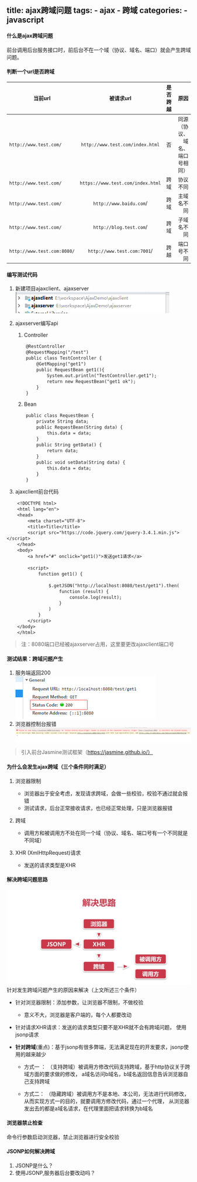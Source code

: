 title: ajax跨域问题
tags: 
    - ajax
    - 跨域
categories: 
    - javascript
---
#### 什么是ajax跨域问题
前台调用后台服务接口时，前后台不在一个域（协议、域名、端口）就会产生跨域问题。

#### 判断一个url是否跨域
| 当前url   |      被请求url      |  是否跨越 |  原因
|----------|:-------------:|------:|------:|
| `http://www.test.com/` |  `http://www.test.com/index.html` | 否 | 同源（协议、域名、端口号相同）
| `http://www.test.com/` |  `https://www.test.com/index.html`| 跨域 |协议不同
| `http://www.test.com/` |  `http://www.baidu.com`/| 跨域 |主域名不同
| `http://www.test.com/` |  `http://blog.test.com`/| 跨域 |子域名不同
| `http://www.test.com:8080/` |  `http://www.test.com:7001`/|跨越|端口号不同

#### 编写测试代码
1. 新建项目ajaxclient、ajaxserver
    ![项目](ajax跨域/p1.png)
2. ajaxserver编写api
   1. Controller
   
    ``` 
        @RestController
        @RequestMapping("/test")
        public class TestController {
            @GetMapping("get1")
            public RequestBean get1(){
                System.out.println("TestController.get1");
                return new RequestBean("get1 ok");
            }
        }
    ```
    
    2. Bean
    
    ```
        public class RequestBean {
            private String data;
            public RequestBean(String data) {
                this.data = data;
            }
            public String getData() {
                return data;
            }
            public void setData(String data) {
                this.data = data;
            }
        }
    ```
3. ajaxclient前台代码

```
    <!DOCTYPE html>
    <html lang="en">
    <head>
        <meta charset="UTF-8">
        <title>Title</title>
        <script src="https://code.jquery.com/jquery-3.4.1.min.js"></script>
    </head>
    <body>
        <a href="#" onclick="get1()">发送get1请求</a>
        
        <script>
            function get1() {
    
                $.getJSON("http://localhost:8080/test/get1").then(
                    function (result) {
                        console.log(result);
                    }
                )
            }
        </script>
    </body>
    </html>
```
> 注：8080端口已经被ajaxserver占用，这里要更改ajaxclient端口号

#### 测试结果：跨域问题产生
1. 服务端返回200
![服务端返回](ajax跨域/p2.png)
2. 浏览器控制台报错
![浏览器报错](ajax跨域/p3.png)

> 引入前台Jasmine测试框架（https://jasmine.github.io/）

#### 为什么会发生ajax跨域（三个条件同时满足）
1. 浏览器限制
    * 浏览器出于安全考虑，发现请求跨域，会做一些校验，校验不通过就会报错
    * 测试请求，后台正常接收请求，也已经正常处理，只是浏览器报错
    
2. 跨域
    * 调用方和被调用方不处在同一个域（协议、域名、端口号有一个不同就是不同域）

3. XHR (XmlHttpRequest)请求
    * 发送的请求类型是XHR
    
#### 解决跨域问题思路
![解决思路](ajax跨域/p4.png)
针对发生跨域问题产生的原因来解决（上文所述三个条件）

* 针对浏览器限制：添加参数，让浏览器不限制，不做校验
    * 意义不大，浏览器是客户端的，每个人都要改动
* 针对请求XHR请求：发送的请求类型只要不是XHR就不会有跨域问题，
使用jsonp请求

* **针对跨域**(重点)：基于jsonp有很多弊端，无法满足现在的开发要求，jsonp使用的越来越少
    * 方式一 ：
        （支持跨域）被调用方修改代码支持跨域，基于http协议关于跨域方面的要求做的修改，
        a域名访问b域名，b域名返回信息告诉浏览器自己支持跨域
        
    * 方式二：
        （隐藏跨域）被调用方不是本地、本公司，无法进行代码修改，从而实现方式一的目的，就要调用方修改代码，通过一个代理，
        从浏览器发出去的都是a域名请求，在代理里面把请求转换为b域名

#### 浏览器禁止检查

命令行参数启动浏览器，禁止浏览器进行安全校验
    
#### JSONP如何解决跨域

1. JSONP是什么？
2. 使用JSONP,服务器后台要改动吗？

